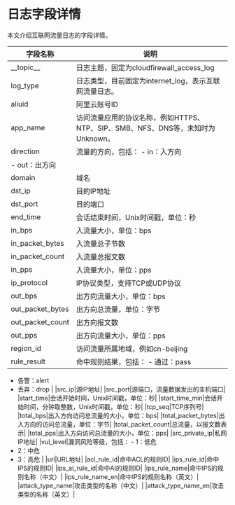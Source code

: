 # 日志字段详情

本文介绍互联网流量日志的字段详情。

|字段名称|说明|
|----|--|
|\_\_topic\_\_|日志主题，固定为cloudfirewall\_access\_log|
|log\_type|日志类型，目前固定为internet\_log，表示互联网流量日志。|
|aliuid|阿里云账号ID|
|app\_name|访问流量应用的协议名称，例如HTTPS、NTP、SIP、SMB、NFS、DNS等，未知时为Unknown。|
|direction|流量的方向，包括： -   in：入方向
-   out：出方向 |
|domain|域名|
|dst\_ip|目的IP地址|
|dst\_port|目的端口|
|end\_time|会话结束时间，Unix时间戳，单位：秒|
|in\_bps|入流量大小，单位：bps|
|in\_packet\_bytes|入流量总子节数|
|in\_packet\_count|入流量总报文数|
|in\_pps|入流量大小，单位：pps|
|ip\_protocol|IP协议类型，支持TCP或UDP协议|
|out\_bps|出方向流量大小，单位：bps|
|out\_packet\_bytes|出方向总流量，单位：字节|
|out\_packet\_count|出方向报文数|
|out\_pps|出方向流量大小，单位：pps|
|region\_id|访问流量所属地域，例如cn-beijing|
|rule\_result|命中规则结果，包括： -   通过：pass
-   告警：alert
-   丢弃：drop |
|src\_ip|源IP地址|
|src\_port|源端口，流量数据发出的主机端口|
|start\_time|会话开始时间，Unix时间戳，单位：秒|
|start\_time\_min|会话开始时间，分钟取整数，Unix时间戳，单位：秒|
|tcp\_seq|TCP序列号|
|total\_bps|出入方向访问总流量的大小，单位：bps|
|total\_packet\_bytes|出入方向的访问总流量，单位：字节|
|total\_packet\_count|总流量，以报文数表示|
|total\_pps|出入方向访问总流量的大小，单位：pps|
|src\_private\_ip|私网IP地址|
|vul\_level|漏洞风险等级，包括： -   1：低危
-   2：中危
-   3：高危 |
|url|URL地址|
|acl\_rule\_id|命中ACL的规则ID|
|ips\_rule\_id|命中IPS的规则ID|
|ips\_ai\_rule\_id|命中AI的规则ID|
|ips\_rule\_name|命中IPS的规则名称（中文）|
|ips\_rule\_name\_en|命中IPS的规则名称（英文）|
|attack\_type\_name|攻击类型的名称（中文）|
|attack\_type\_name\_en|攻击类型的名称（英文）|

